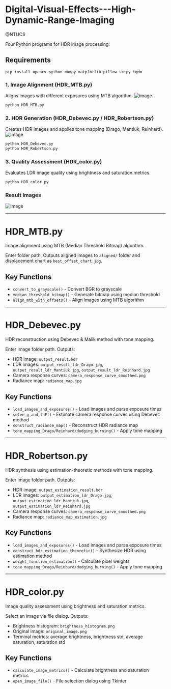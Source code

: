 # Digital-Visual-Effects---High-Dynamic-Range-Imaging
@NTUCS

Four Python programs for HDR image processing:

## Requirements
```
pip install opencv-python numpy matplotlib pillow scipy tqdm
```

### 1. **Image Alignment (HDR_MTB.py)**
   Aligns images with different exposures using MTB algorithm.
   ![image](https://github.com/user-attachments/assets/aa48cc92-6a9d-46a1-9430-cf167756976e)
   ```bash
   python HDR_MTB.py
   ```

### 2. **HDR Generation (HDR_Debevec.py / HDR_Robertson.py)**
   Creates HDR images and applies tone mapping (Drago, Mantiuk, Reinhard).
   ![image](https://github.com/user-attachments/assets/b0e5b989-137e-4e0f-953e-657a3e9fc50a)
   ```bash
   python HDR_Debevec.py
   python HDR_Robertson.py
   ```

### 3. **Quality Assessment (HDR_color.py)**
   Evaluates LDR image quality using brightness and saturation metrics.
   ```bash
   python HDR_color.py
   ```

### Result Images
![image](https://github.com/user-attachments/assets/e941c7e9-06f3-48d8-a65c-416624177b9d)

---

# HDR_MTB.py

Image alignment using MTB (Median Threshold Bitmap) algorithm.

Enter folder path. Outputs aligned images to `aligned/` folder and displacement chart as `best_offset_chart.jpg`.

## Key Functions
- `convert_to_grayscale()` - Convert BGR to grayscale
- `median_threshold_bitmap()` - Generate bitmap using median threshold  
- `align_mtb_with_offsets()` - Align images using MTB algorithm

---

# HDR_Debevec.py

HDR reconstruction using Debevec & Malik method with tone mapping.

Enter image folder path. Outputs:
- HDR image: `output_result.hdr`
- LDR images: `output_result_ldr_Drago.jpg`, `output_result_ldr_Mantiuk.jpg`, `output_result_ldr_Reinhard.jpg`
- Camera response curves: `camera_response_curve_smoothed.png`
- Radiance map: `radiance_map.jpg`

## Key Functions
- `load_images_and_exposures()` - Load images and parse exposure times
- `solve_g_and_lnE()` - Estimate camera response curves using Debevec method
- `construct_radiance_map()` - Reconstruct HDR radiance map
- `tone_mapping_Drago/Reinhard/dodging_burning()` - Apply tone mapping

---

# HDR_Robertson.py

HDR synthesis using estimation-theoretic methods with tone mapping.

Enter image folder path. Outputs:
- HDR image: `output_estimation_result.hdr`
- LDR images: `output_estimation_ldr_Drago.jpg`, `output_estimation_ldr_Mantiuk.jpg`, `output_estimation_ldr_Reinhard.jpg`
- Camera response curves: `camera_response_curve_smoothed.png`  
- Radiance map: `radiance_map_estimation.jpg`

## Key Functions
- `load_images_and_exposures()` - Load images and parse exposure times
- `construct_hdr_estimation_theoretic()` - Synthesize HDR using estimation method
- `weight_function_estimation()` - Calculate pixel weights
- `tone_mapping_Drago/Reinhard/dodging_burning()` - Apply tone mapping

---

# HDR_color.py

Image quality assessment using brightness and saturation metrics.

Select an image via file dialog. Outputs:
- Brightness histogram: `brightness_histogram.png`
- Original image: `original_image.png`
- Terminal metrics: average brightness, brightness std, average saturation, saturation std

## Key Functions
- `calculate_image_metrics()` - Calculate brightness and saturation metrics
- `open_image_file()` - File selection dialog using Tkinter
